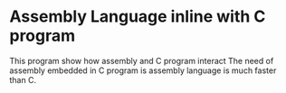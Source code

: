 # Assembly Language inline with C program

This program show how assembly and C program interact
The need of assembly embedded in C program is assembly language is much faster than C.
